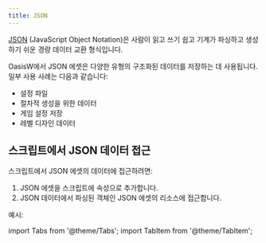```yaml
---
title: JSON
---
```


[JSON](https://en.wikipedia.org/wiki/JSON) (JavaScript Object Notation)은 사람이 읽고 쓰기 쉽고 기계가 파싱하고 생성하기 쉬운 경량 데이터 교환 형식입니다.

OasisW에서 JSON 에셋은 다양한 유형의 구조화된 데이터를 저장하는 데 사용됩니다. 일부 사용 사례는 다음과 같습니다:

- 설정 파일
- 절차적 생성을 위한 데이터
- 게임 설정 저장
- 레벨 디자인 데이터

## 스크립트에서 JSON 데이터 접근

스크립트에서 JSON 에셋의 데이터에 접근하려면:

1. JSON 에셋을 스크립트에 속성으로 추가합니다.
2. JSON 데이터에서 파싱된 객체인 JSON 에셋의 리소스에 접근합니다.

예시:

import Tabs from '@theme/Tabs';
import TabItem from '@theme/TabItem';

<Tabs defaultValue="classic" groupId='script-code'>
<!-- <TabItem  value="esm" label="ESM">

```javascript
import { Script } from 'playcanvas';

export class JsonScript extends Script {
    static scriptName = "jsonScript";

    /**
     * @attribute
     * @title Json Asset
     * @type {Asset}
     * @resource json
     */
    jsonAsset = null;

    initialize() {
        if (this.jsonAsset) {
            // Get the JSON asset's resource (an object)
            var jsonData = this.jsonAsset.resource;

            // Example: Accessing data from the JSON object
            if (jsonData.someDataField) {
                console.log("Data from JSON:", jsonData.someDataField);
            }
        }
    }
}
```

</TabItem> -->
<TabItem value="classic" label="Classic">

```javascript
var JsonScript = pc.createScript('jsonScript');

// Define an attribute to hold the JSON asset
JsonScript.attributes.add('jsonAsset', { type: 'asset', assetType: 'json' });

JsonScript.prototype.initialize = function () {
    if (this.jsonAsset) {
        // Get the JSON asset's resource (an object)
        const jsonData = this.jsonAsset.resource;

        // Example: Accessing data from the JSON object
        if (jsonData.someDataField) {
            console.log("Data from JSON:", jsonData.someDataField);
        }
    }
};
```

</TabItem>
</Tabs>
